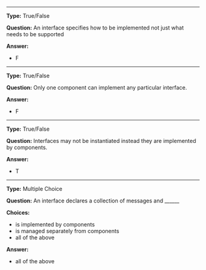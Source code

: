 ----

__Type:__  True/False
 
__Question:__ An interface specifies how to be implemented not just what needs to be supported
 
__Answer:__
  - F
  

----

__Type:__  True/False
 
__Question:__  Only one component can implement any particular interface.
 
__Answer:__
  - F
  

----

__Type:__  True/False
 
__Question:__  Interfaces may not be instantiated instead they are implemented by components.

 
__Answer:__
  - T
  

----
__Type:__  Multiple Choice
 
__Question:__  An interface declares a collection of  messages and  ______

 
__Choices:__
  - is implemented by components
  - is managed separately from components 
  - all of the above
  
__Answer:__
  - all of the above